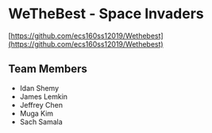 # WeTheBest - Space Invaders
[https://github.com/ecs160ss12019/Wethebest](https://github.com/ecs160ss12019/Wethebest)

## Team Members
* Idan Shemy
* James Lemkin
* Jeffrey Chen
* Muga Kim
* Sach Samala